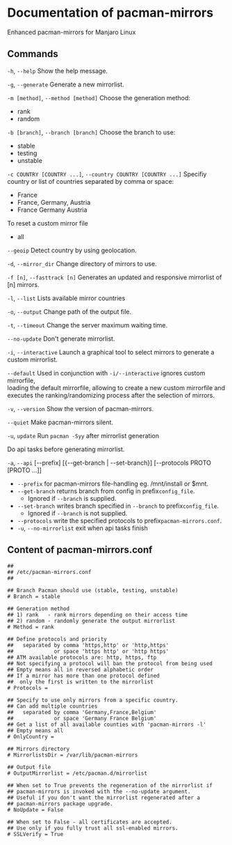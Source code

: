 #  Documentation of pacman-mirrors

Enhanced pacman-mirrors for Manjaro Linux

## Commands

`-h`, `--help`
Show the help message.

`-g`, `--generate`
Generate a new mirrorlist.

`-m [method]`, `--method [method]`
Choose the generation method:

- rank
- random

`-b [branch]`, `--branch [branch]`
Choose the branch to use:

- stable
- testing
- unstable

`-c COUNTRY [COUNTRY ...]`, `--country COUNTRY [COUNTRY ...]`
Specifiy country or list of countries separated by comma or space:

- France
- France, Germany, Austria
- France Germany Austria

To reset a custom mirror file

- all

`--geoip`
Detect country by using geolocation.

`-d`, `--mirror_dir`
Change directory of mirrors to use.

`-f [n]`, `--fasttrack [n]`
Generates an updated and responsive mirrorlist of [n] mirrors.

`-l`, `--list`
Lists available mirror countries

`-o`, `--output`
Change path of the output file.

`-t`, `--timeout`
Change the server maximum waiting time.

`--no-update`
Don't generate mirrorlist.

`-i`, `--interactive`
Launch a graphical tool to select mirrors to generate a custom mirrorlist.

`--default`
Used in conjunction with `-i/--interactive` ignores custom mirrorfile,  
loading the default mirrorfile, allowing to create a new custom mirrorfile 
and executes the ranking/randomizing process after the selection of mirrors.

`-v`, `--version`
Show the version of pacman-mirrors.

`--quiet`
Make pacman-mirrors silent.

`-u`, `update`
Run `pacman -Syy` after mirrorlist generation

Do api tasks before generating mirrorlist.

`-a`, `--api` [--prefix] [{--get-branch | --set-branch}] [--protocols PROTO [PROTO ...]]

- `--prefix` for pacman-mirrors file-handling eg. /mnt/install or $mnt.
- `--get-branch` returns branch from config in prefix`config_file`. 
  * Ignored if `--branch` is supplied.
- `--set-branch` writes branch specified in `--branch` to prefix`config_file`.
  * Ignored if `--branch` is not supplied.
- `--protocols` write the specified protocols to prefix`pacman-mirrors.conf`.
- `-u`, `--no-mirrorlist` exit when api tasks finish 

## Content of pacman-mirrors.conf

```
##
## /etc/pacman-mirrors.conf
##

## Branch Pacman should use (stable, testing, unstable)
# Branch = stable

## Generation method
## 1) rank   - rank mirrors depending on their access time
## 2) random - randomly generate the output mirrorlist
# Method = rank

## Define protocols and priority
##   separated by comma 'https,http' or 'http,https'
##             or space 'https http' or 'http https'
## ATM available protocols are: http, https, ftp
## Not specifying a protocol will ban the protocol from being used
## Empty means all in reversed alphabetic order
## If a mirror has more than one protocol defined 
##  only the first is written to the mirrorlist
# Protocols =

## Specify to use only mirrors from a specific country.
## Can add multiple countries
##   separated by comma 'Germany,France,Belgium'
##             or space 'Germany France Belgium'
## Get a list of all available counties with 'pacman-mirrors -l'
## Empty means all
# OnlyCountry =

## Mirrors directory
# MirrorlistsDir = /var/lib/pacman-mirrors

## Output file
# OutputMirrorlist = /etc/pacman.d/mirrorlist

## When set to True prevents the regeneration of the mirrorlist if
## pacman-mirrors is invoked with the --no-update argument.
## Useful if you don't want the mirrorlist regenerated after a
## pacman-mirrors package upgrade.
# NoUpdate = False

## When set to False - all certificates are accepted.
## Use only if you fully trust all ssl-enabled mirrors.
# SSLVerify = True
```
